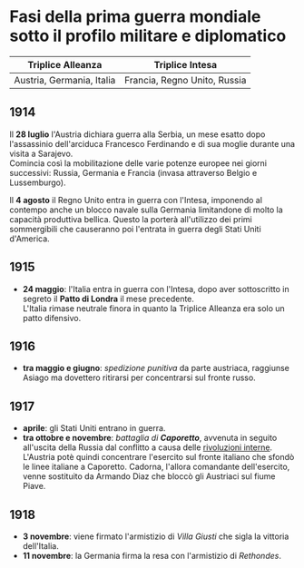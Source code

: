# Fasi della prima guerra mondiale sotto il profilo militare e diplomatico

| Triplice Alleanza | Triplice Intesa |
| :-: | :-: |
| Austria, Germania, Italia | Francia, Regno Unito, Russia |

## 1914

Il **28 luglio** l'Austria dichiara guerra alla Serbia, un mese esatto dopo
l'assassinio dell'arciduca Francesco Ferdinando e di sua moglie durante una
visita a Sarajevo.\
Comincia così la mobilitazione delle varie potenze europee nei giorni
successivi: Russia, Germania e Francia (invasa attraverso Belgio e Lussemburgo).

Il **4 agosto** il Regno Unito entra in guerra con l'Intesa, imponendo al
contempo anche un blocco navale sulla Germania limitandone di molto la capacità
produttiva bellica. Questo la porterà all'utilizzo dei primi sommergibili che
causeranno poi l'entrata in guerra degli Stati Uniti d'America.

## 1915

- **24 maggio**: l'Italia entra in guerra con l'Intesa, dopo aver sottoscritto
  in segreto il **Patto di Londra** il mese precedente.\
  L'Italia rimase neutrale finora in quanto la Triplice Alleanza era solo un
  patto difensivo.

## 1916

- **tra maggio e giugno**: *spedizione punitiva* da parte austriaca, raggiunse
  Asiago ma dovettero ritirarsi per concentrarsi sul fronte russo.

## 1917

- **aprile**: gli Stati Uniti entrano in guerra.
- **tra ottobre e novembre**: *battaglia di **Caporetto***, avvenuta in seguito
  all'uscita della Russia dal conflitto a causa delle
  [rivoluzioni interne](5.md#ottobre-1917). L'Austria potè quindi concentrare
  l'esercito sul fronte italiano che sfondò le linee italiane a Caporetto.
  Cadorna, l'allora comandante dell'esercito, venne sostituito da Armando Diaz
  che bloccò gli Austriaci sul fiume Piave.

## 1918

- **3 novembre**: viene firmato l'armistizio di *Villa Giusti* che sigla la
  vittoria dell'Italia.
- **11 novembre**: la Germania firma la resa con l'armistizio di *Rethondes*.
